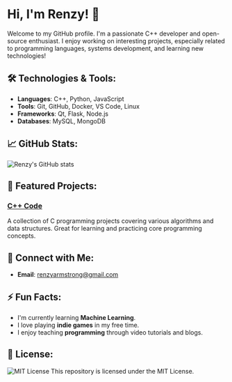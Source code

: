 # Hi, I'm Renzy! 👋

Welcome to my GitHub profile. I'm a passionate C++ developer and open-source enthusiast. I enjoy working on interesting projects, especially related to programming languages, systems development, and learning new technologies!

## 🛠 Technologies & Tools:
- **Languages**: C++, Python, JavaScript
- **Tools**: Git, GitHub, Docker, VS Code, Linux
- **Frameworks**: Qt, Flask, Node.js
- **Databases**: MySQL, MongoDB

## 📈 GitHub Stats:
![Renzy's GitHub stats](https://github-readme-stats.vercel.app/api?username=RenzyAmstrg&show_icons=true&hide_title=true&count_private=true&hide=prs&theme=radical)

## 🚀 Featured Projects:
### [C++ Code](https://github.com/RenzyAmstrg/C-Code)  
A collection of C programming projects covering various algorithms and data structures. Great for learning and practicing core programming concepts.

## 🤝 Connect with Me:
- **Email**: [renzyarmstrong@gmail.com](mailto:renzyarmstrong@gmail.com)

## ⚡ Fun Facts:
- I'm currently learning **Machine Learning**.
- I love playing **indie games** in my free time.
- I enjoy teaching **programming** through video tutorials and blogs.

## 📝 License:
![MIT License](https://img.shields.io/github/license/RenzyAmstrg/Renzy/LICENSE)
This repository is licensed under the MIT License.

